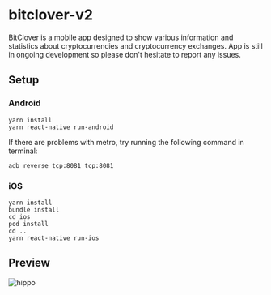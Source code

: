 # bitclover-v2

BitClover is a mobile app designed to show various information and statistics about cryptocurrencies and cryptocurrency exchanges. App is still in ongoing development so please don't hesitate to report any issues.

## Setup
### Android

```
yarn install
yarn react-native run-android
```
If there are problems with metro, try running the following command in terminal:

```adb reverse tcp:8081 tcp:8081```

### iOS
```
yarn install
bundle install
cd ios
pod install
cd ..
yarn react-native run-ios
```

## Preview

![hippo](https://media4.giphy.com/media/v1.Y2lkPTc5MGI3NjExN2I2NDllZWY4ZDY0Yzg1ZjY2Njc5MTlkNjQwZTMyODJlODI2OTc4NiZlcD12MV9pbnRlcm5hbF9naWZzX2dpZklkJmN0PWc/ET045PW8lmhHmr9v7f/giphy.gif)



